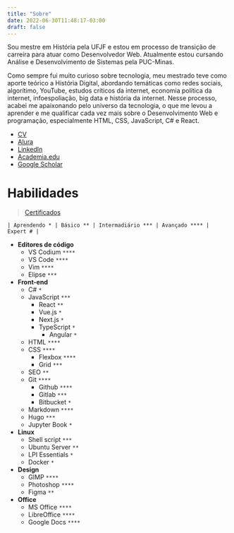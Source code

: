 ```yaml
---
title: "Sobre"
date: 2022-06-30T11:48:17-03:00
draft: false
---
```



Sou mestre em História pela UFJF e estou em processo de transição de carreira para atuar como Desenvolvedor Web. Atualmente estou cursando Análise e Desenvolvimento de Sistemas pela PUC-Minas. 

Como sempre fui muito curioso sobre tecnologia, meu mestrado teve como aporte teórico a História Digital, abordando temáticas como redes sociais, algorítimo, YouTube, estudos críticos da internet, economia política da internet, infoespoliação, big data e história da internet. Nesse processo, acabei me apaixonando pelo universo da tecnologia, o que me levou a aprender e me qualificar cada vez mais sobre o Desenvolvimento Web e programação, especialmente HTML, CSS, JavaScript, C# e React. 


- [CV](http://lattes.cnpq.br/9924558848538635)
- [Alura](https://cursos.alura.com.br/user/geraldohomero)
- [LinkedIn](https://linkedin.com/in/geraldohomero)
- [Academia.edu](https://ufjf.academia.edu/geraldo)
- [Google Scholar](https://scholar.google.com/citations?hl=pt-BR&user=QcUrmPYAAAAJ)

# Habilidades 
> [Certificados](https://cursos.alura.com.br/user/geraldohomero/fullCertificate/13c42315e61114a41ec62b452ebf9869)

`| Aprendendo * | Básico ** | Intermadiário *** | Avançado **** | Expert # |`

- **Editores de código**
    - VS Codium `****`
    - VS Code `****`
    - Vim `****`
    - Elipse `***`
- **Front-end**
    - C# `*`
    - JavaScript `***`
        - React `**`
        - Vue.js `*`
        - Next.js `*`
        - TypeScript `*`
            - Angular `*`
    - HTML `****`
    - CSS `****`
        - Flexbox `****`
        - Grid `***`
    - SEO `**`
    - Git `****`
        - Github `****`
        - Gitlab `***`
        - Bitbucket `*`
    - Markdown `****`    
    - Hugo `***`
    - Jupyter Book `*`
- **Linux**
    - Shell script `***`
    - Ubuntu Server `**`
    - LPI Essentials `*`
    - Docker `*`
- **Design**
    - GIMP `****`
    - Photoshop `****`
    - Figma `**`
- **Office**
    - MS Office `****`
    - LibreOffice `****`
    - Google Docs `****`

